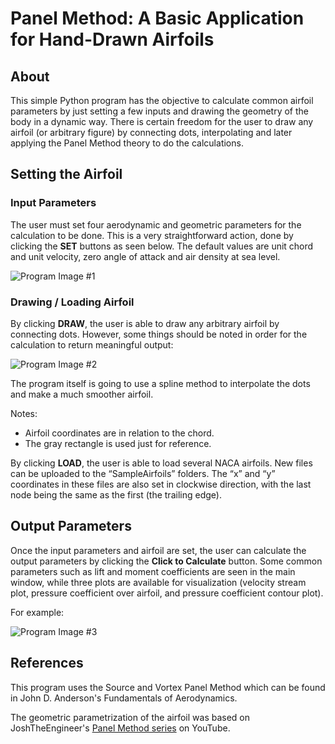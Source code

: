 # Panel Method: A Basic Application for Hand-Drawn Airfoils
<h2>About</h2>

This simple Python program has the objective to calculate common airfoil parameters by just setting a few inputs and drawing the geometry of the body in a dynamic way. There is certain freedom for the user to draw any airfoil (or arbitrary figure) by connecting dots, interpolating and later applying the Panel Method theory to do the calculations.

<h2>Setting the Airfoil</h2>
<h3>Input Parameters</h3>

The user must set four aerodynamic and geometric parameters for the calculation to be done. This is a very straightforward action, done by clicking the **SET** buttons as seen below. The default values are unit chord and unit velocity, zero angle of attack and air density at sea level.

![Program Image #1](https://i.ibb.co/gTv9GhB/1.png)

<h3>Drawing / Loading Airfoil</h3>

By clicking **DRAW**, the user is able to draw any arbitrary airfoil by connecting dots. However, some things should be noted in order for the calculation to return meaningful output:

![Program Image #2](https://i.ibb.co/YtFnfgy/2.png)

The program itself is going to use a spline method to interpolate the dots and make a much smoother airfoil.

Notes:
* Airfoil coordinates are in relation to the chord.
* The gray rectangle is used just for reference.

By clicking **LOAD**, the user is able to load several NACA airfoils. New files can be uploaded to the “SampleAirfoils” folders. The “x” and “y” coordinates in these files are also set in clockwise direction, with the last node being the same as the first (the trailing edge).

<h2>Output Parameters</h2>

Once the input parameters and airfoil are set, the user can calculate the output parameters by clicking the **Click to Calculate** button.
Some common parameters such as lift and moment coefficients are seen in the main window, while three plots are available for visualization (velocity stream plot, pressure coefficient over airfoil, and pressure coefficient contour plot).

For example:

![Program Image #3](https://i.ibb.co/8P5HNjQ/3.png)

<h2>References</h3>
This program uses the Source and Vortex Panel Method which can be found in John D. Anderson's Fundamentals of Aerodynamics.

The geometric parametrization of the airfoil was based on JoshTheEngineer's [Panel Method series](https://www.youtube.com/playlist?list=PLxT-itJ3HGuUDVMuWKBxyoY8Dm9O9qstP) on YouTube.
